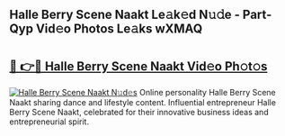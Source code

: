 ## Halle Berry Scene Naakt Le𝚊k𝚎d N𝚞𝚍e - Part-Qyp Vid𝚎o Photos Le𝚊ks wXMAQ

# <h2><a href="http://fbaawew.evod.top/?m=Halle+Berry+Scene+Naakt">🔗 👉🔴 Halle Berry Scene Naakt Vid𝚎o Ph𝚘t𝚘s</a></h2>

[![Halle Berry Scene Naakt N𝚞d𝚎s](https://i.imgur.com/8V9OHl7.gif)](http://fbaawew.evod.top/?m=Halle+Berry+Scene+Naakt)
Online personality Halle Berry Scene Naakt sharing dance and lifestyle content. Influential entrepreneur Halle Berry Scene Naakt, celebrated for their innovative business ideas and entrepreneurial spirit. 
